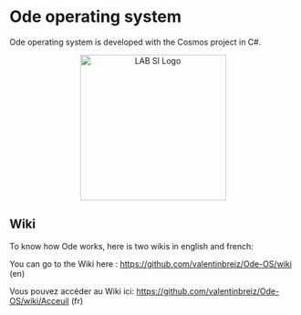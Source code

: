 # Ode operating system
Ode operating system is developed with the Cosmos project in C#.

<p align="center">

<img src="https://image.noelshack.com/fichiers/2017/23/1496827492-odeos.png" width="256" title="LAB SI Logo">

</p>

## Wiki
To know how Ode works, here is two wikis in english and french:

You can go to the Wiki here : https://github.com/valentinbreiz/Ode-OS/wiki (en)

Vous pouvez accéder au Wiki ici: https://github.com/valentinbreiz/Ode-OS/wiki/Acceuil (fr)

